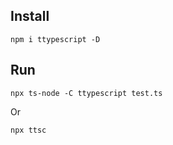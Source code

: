 ## Install
```
npm i ttypescript -D
```

## Run 
```
npx ts-node -C ttypescript test.ts
```
Or 
```
npx ttsc
```
